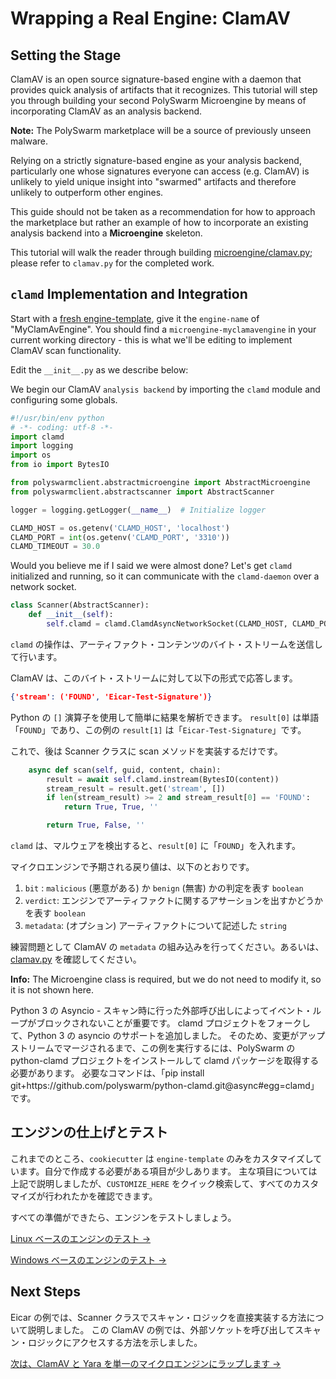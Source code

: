 # Wrapping a Real Engine: ClamAV

## Setting the Stage

ClamAV is an open source signature-based engine with a daemon that provides quick analysis of artifacts that it recognizes. This tutorial will step you through building your second PolySwarm Microengine by means of incorporating ClamAV as an analysis backend.

<div class="m-flag">
  <p>
    <strong>Note:</strong>
    The PolySwarm marketplace will be a source of previously unseen malware.
  </p>
  <p>
    Relying on a strictly signature-based engine as your analysis backend, particularly one whose signatures everyone can access (e.g. ClamAV) is unlikely to yield unique insight into "swarmed" artifacts and therefore unlikely to outperform other engines.
  </p>
  <p>
    This guide should not be taken as a recommendation for how to approach the marketplace but rather an example of how to incorporate an existing analysis backend into a <strong>Microengine</strong> skeleton.
  </p>
</div>

This tutorial will walk the reader through building [microengine/clamav.py](https://github.com/polyswarm/polyswarm-client/blob/master/src/microengine/clamav.py); please refer to `clamav.py` for the completed work.

## `clamd` Implementation and Integration

Start with a [fresh engine-template](/microengines-scratch-to-eicar/#customize-engine-template), give it the `engine-name` of "MyClamAvEngine". You should find a `microengine-myclamavengine` in your current working directory - this is what we'll be editing to implement ClamAV scan functionality.

Edit the `__init__.py` as we describe below:

We begin our ClamAV `analysis backend` by importing the `clamd` module and configuring some globals.

```python
#!/usr/bin/env python
# -*- coding: utf-8 -*-
import clamd
import logging
import os
from io import BytesIO

from polyswarmclient.abstractmicroengine import AbstractMicroengine
from polyswarmclient.abstractscanner import AbstractScanner

logger = logging.getLogger(__name__)  # Initialize logger

CLAMD_HOST = os.getenv('CLAMD_HOST', 'localhost')
CLAMD_PORT = int(os.getenv('CLAMD_PORT', '3310'))
CLAMD_TIMEOUT = 30.0
```

Would you believe me if I said we were almost done? Let's get `clamd` initialized and running, so it can communicate with the `clamd-daemon` over a network socket.

```python
class Scanner(AbstractScanner):
    def __init__(self):
        self.clamd = clamd.ClamdAsyncNetworkSocket(CLAMD_HOST, CLAMD_PORT, CLAMD_TIMEOUT)
```

`clamd` の操作は、アーティファクト・コンテンツのバイト・ストリームを送信して行います。

ClamAV は、このバイト・ストリームに対して以下の形式で応答します。

```json
{'stream': ('FOUND', 'Eicar-Test-Signature')}
```

Python の `[]` 演算子を使用して簡単に結果を解析できます。 `result[0]` は単語「`FOUND`」であり、この例の `result[1]` は「`Eicar-Test-Signature`」です。

これで、後は Scanner クラスに scan メソッドを実装するだけです。

```python
    async def scan(self, guid, content, chain):
        result = await self.clamd.instream(BytesIO(content))
        stream_result = result.get('stream', [])
        if len(stream_result) >= 2 and stream_result[0] == 'FOUND':
            return True, True, ''

        return True, False, ''
```

`clamd` は、マルウェアを検出すると、`result[0]` に「`FOUND`」を入れます。

マイクロエンジンで予期される戻り値は、以下のとおりです。

1. `bit` : `malicious` (悪意がある) か `benign` (無害) かの判定を表す `boolean`
2. `verdict`: エンジンでアーティファクトに関するアサーションを出すかどうかを表す `boolean`
3. `metadata`: (オプション) アーティファクトについて記述した `string`

練習問題として ClamAV の `metadata` の組み込みを行ってください。あるいは、[clamav.py](https://github.com/polyswarm/polyswarm-client/blob/master/src/microengine/clamav.py) を確認してください。

<div class="m-flag">
  <p>
    <strong>Info:</strong>
    The Microengine class is required, but we do not need to modify it, so it is not shown here.
  </p>
  <p>
    Python 3 の Asyncio - スキャン時に行った外部呼び出しによってイベント・ループがブロックされないことが重要です。
    clamd プロジェクトをフォークして、Python 3 の asyncio のサポートを追加しました。
    そのため、変更がアップストリームでマージされるまで、この例を実行するには、PolySwarm の python-clamd プロジェクトをインストールして clamd パッケージを取得する必要があります。
    必要なコマンドは、「pip install git+https://github.com/polyswarm/python-clamd.git@async#egg=clamd」です。
  </p>
</div>

## エンジンの仕上げとテスト

これまでのところ、`cookiecutter` は `engine-template` のみをカスタマイズしています。自分で作成する必要がある項目が少しあります。 主な項目については上記で説明しましたが、`CUSTOMIZE_HERE` をクイック検索して、すべてのカスタマイズが行われたかを確認できます。

すべての準備ができたら、エンジンをテストしましょう。

[Linux ベースのエンジンのテスト →](/testing-linux/)

[Windows ベースのエンジンのテスト →](/testing-windows/)

## Next Steps

Eicar の例では、Scanner クラスでスキャン・ロジックを直接実装する方法について説明しました。 この ClamAV の例では、外部ソケットを呼び出してスキャン・ロジックにアクセスする方法を示しました。

[次は、ClamAV と Yara を単一のマイクロエンジンにラップします ->](/microengines-clamav-to-multi/)